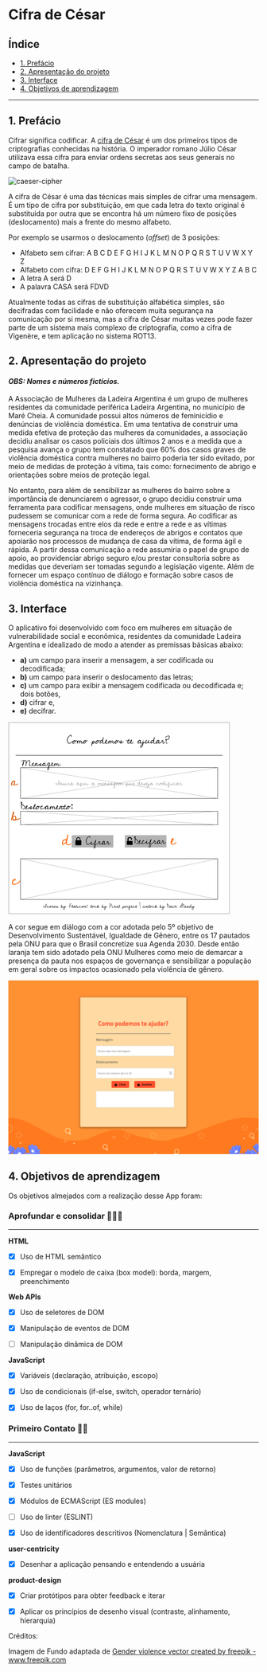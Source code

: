 # Cifra de César

## Índice

* [1. Prefácio](#1-prefácio)
* [2. Apresentação do projeto](#2-apresentação-do-projeto)
* [3. Interface](#3-interface)
* [4. Objetivos de aprendizagem](#4-objetivos-de-aprendizagem)

***

## 1. Prefácio

Cifrar significa codificar. A [cifra de César](https://pt.wikipedia.org/wiki/Cifra_de_C%C3%A9sar)
é um dos primeiros tipos de criptografias conhecidas na história.
O imperador romano Júlio César utilizava essa cifra para enviar
ordens secretas aos seus generais no campo de batalha.

![caeser-cipher](https://user-images.githubusercontent.com/11894994/60990999-07ffdb00-a320-11e9-87d0-b7c291bc4cd1.png)

A cifra de César é uma das técnicas mais simples de cifrar uma mensagem. É um
tipo de cifra por substituição, em que cada letra do texto original é
substituida por outra que se encontra há um número fixo de posições
(deslocamento) mais a frente do mesmo alfabeto.

Por exemplo se usarmos o deslocamento (_offset_) de 3 posições:

* Alfabeto sem cifrar: A B C D E F G H I J K L M N O P Q R S T U V W X Y Z
* Alfabeto com cifra:  D E F G H I J K L M N O P Q R S T U V W X Y Z A B C
* A letra A será D
* A palavra CASA será FDVD

Atualmente todas as cifras de substituição alfabética simples, são decifradas
com facilidade e não oferecem muita segurança na comunicação por si mesma,
mas a cifra de César muitas vezes pode fazer parte de um sistema
mais complexo de criptografia, como
a cifra de Vigenère, e tem aplicação no sistema ROT13.

## 2. Apresentação do projeto
#### *OBS: Nomes e números fictícios.*

A Associação de Mulheres da Ladeira Argentina é um grupo de mulheres residentes da comunidade periférica Ladeira Argentina, no município de Maré Cheia. A comunidade possui altos números de feminicídio e denúncias de violência doméstica. Em uma tentativa de construir uma medida efetiva de proteção das mulheres da comunidades, a associação decidiu analisar os casos policiais dos últimos 2 anos e a medida que a pesquisa avança o grupo tem constatado que 60% dos casos graves de violência doméstica contra mulheres no bairro poderia ter sido evitado, por meio de medidas de proteção à vítima, tais como: fornecimento de abrigo e orientações sobre meios de proteção legal. 

No entanto, para além de sensibilizar as mulheres do bairro sobre a importância de denunciarem o agressor, o grupo decidiu construir uma ferramenta para codificar mensagens, onde mulheres em situação de risco pudessem se comunicar com a rede de forma segura. Ao codificar as mensagens trocadas entre elos da rede e entre a rede e as vítimas forneceria segurança na troca de endereços de abrigos e contatos que apoiarão nos processos de mudança de casa da vítima, de forma ágil e rápida. A partir dessa comunicação a rede assumiria o papel de grupo de apoio, ao providenciar abrigo seguro e/ou prestar consultoria sobre as medidas que deveriam ser tomadas segundo a legislação vigente. Além de fornecer um espaço contínuo de diálogo e formação sobre casos de violência doméstica na vizinhança.

## 3. Interface

O aplicativo foi desenvolvido com foco em mulheres em situação de vulnerabilidade social e econômica, residentes da comunidade Ladeira Argentina e idealizado de modo a atender as premissas básicas abaixo: 
- **a)** um campo para inserir a mensagem, a ser codificada ou decodificada; 
- **b)** um campo para inserir o deslocamento das letras; 
- **c)** um campo para exibir a mensagem codificada ou decodificada e; dois botões, 
- **d)** cifrar e, 
- **e)** decifrar.

![protótipo](https://raw.githubusercontent.com/kabianca/SAP008-cipher/main/prototipo.png)

A cor segue em diálogo com a cor adotada pelo 5º objetivo de Desenvolvimento Sustentável, Igualdade de Gênero, entre os 17 pautados pela ONU para que o Brasil concretize sua Agenda 2030. Desde então laranja tem sido adotado pela ONU Mulheres como meio de demarcar a presença da pauta nos espaços de governança e sensibilizar a população em geral sobre os impactos ocasionado pela violência de gênero.

![interface-final](https://raw.githubusercontent.com/kabianca/SAP008-cipher/main/interface.png)

## 4. Objetivos de aprendizagem

Os objetivos almejados com a realização desse App foram:

### **Aprofundar e consolidar** 👩🏾‍💻
---

**HTML**

- [x] Uso de HTML semântico

- [x] Empregar o modelo de caixa (box model): borda, margem, preenchimento

**Web APIs**

- [x] Uso de seletores de DOM

- [x] Manipulação de eventos de DOM

- [ ] Manipulação dinâmica de DOM

**JavaScript**

- [x] Variáveis (declaração, atribuição, escopo)

- [x] Uso de condicionais (if-else, switch, operador ternário)

- [x] Uso de laços (for, for..of, while)

### **Primeiro Contato** ✍🏾
---

**JavaScript**
- [x] Uso de funções (parâmetros, argumentos, valor de retorno)

- [x] Testes unitários

- [x] Módulos de ECMAScript (ES modules)

- [ ] Uso de linter (ESLINT)

- [X] Uso de identificadores descritivos (Nomenclatura | Semântica)

**user-centricity**

- [x] Desenhar a aplicação pensando e entendendo a usuária

**product-design**

- [x] Criar protótipos para obter feedback e iterar

- [x] Aplicar os princípios de desenho visual (contraste, alinhamento, hierarquia)

Créditos:

Imagem de Fundo adaptada de <a href="https://www.freepik.com/vectors/gender-violence">Gender violence vector created by freepik - www.freepik.com</a>